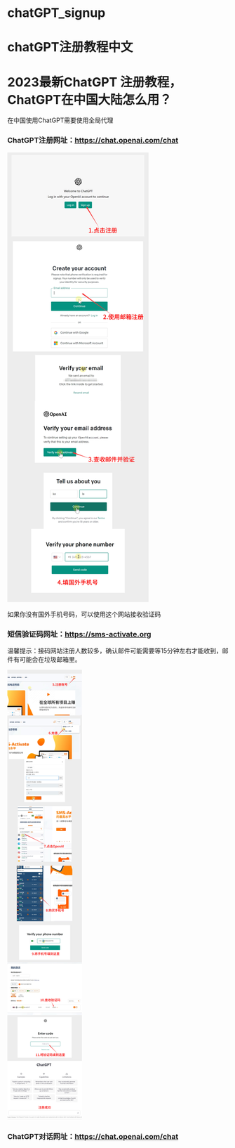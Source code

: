 # chatGPT_signup
chatGPT注册教程中文
=======
# 2023最新ChatGPT 注册教程，ChatGPT在中国大陆怎么用？
在中国使用ChatGPT需要使用全局代理

### ChatGPT注册网址：https://chat.openai.com/chat

<img src="ChatGPT/ChatGPT_01.jpg" />

如果你没有国外手机号码，可以使用这个网站接收验证码
### 短信验证码网址：https://sms-activate.org
温馨提示：接码网站注册人数较多，确认邮件可能需要等15分钟左右才能收到，邮件有可能会在垃圾邮箱里。

<img src="ChatGPT/ChatGPT_02.jpg" />

### ChatGPT对话网址：https://chat.openai.com/chat

